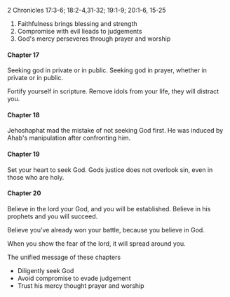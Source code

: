 2 Chronicles 17:3-6; 18:2-4,31-32; 19:1-9; 20:1-6, 15-25

1. Faithfulness brings blessing and strength
2. Compromise with evil lieads to judgements
3. God's mercy perseveres through prayer and worship

#### Chapter 17
Seeking god in private or in public.
Seeking god in prayer, whether in private or in public.

Fortify yourself in scripture. Remove idols from your life, they will distract you.

#### Chapter 18
Jehoshaphat mad the mistake of not seeking God first. He was induced by Ahab's manipulation after confronting him.

#### Chapter 19
Set your heart to seek God.
Gods justice does not overlook sin, even in those who are holy.

#### Chapter 20
Believe in the lord your God, and you will be established. Believe in his prophets and you will succeed. 

Believe you’ve already won your battle, because you believe in God.

When you show the fear of the lord, it will spread around you.

The unified message of these chapters
- Diligently seek God
- Avoid compromise to evade judgement
- Trust his mercy thought prayer and worship